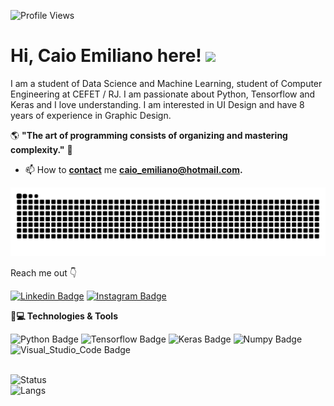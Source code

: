 ![Profile Views](https://hits.seeyoufarm.com/api/count/incr/badge.svg?url=https%3A%2F%2Fgithub.com%2Fcaio-emiliano&count_bg=%23025A5F&title_bg=%23555555&icon=&icon_color=%23FFFFFF&title=VISITORS&edge_flat=true)


# Hi, Caio Emiliano here! <img src="https://raw.githubusercontent.com/kaueMarques/kaueMarques/master/hi.gif" width="30px">

I am a student of Data Science and Machine Learning, student of Computer Engineering at CEFET / RJ.
I am passionate about Python, Tensorflow and Keras and I love understanding.
I am interested in UI Design and have 8 years of experience in Graphic Design.

   🌎 **"The art of programming consists of organizing and mastering complexity."** 🧠


- 📫 How to **[contact](mailto:caio_emiliano@hotmail.com)** me **[caio_emiliano@hotmail.com](mailto:caio_emiliano@hotmail.com).**


![Snake animation](https://github.com/GuillaumeFalourd/GuillaumeFalourd/blob/output/github-contribution-grid-snake.svg)


 Reach me out  👇
 
[![Linkedin Badge](https://img.shields.io/badge/LinkedIn-0077B5?style=for-the-badge&logo=linkedin&logoColor=white&link=https://www.linkedin.com/in/ramonxm/)](https://www.linkedin.com/in/ramonxm/)
[![Instagram Badge](https://img.shields.io/badge/Instagram-E4405F?style=for-the-badge&logo=instagram&logoColor=white&link=https://www.instagram.com/ramonxm/)](https://www.instagram.com/ramonxm/)


**🚀💻 Technologies & Tools**

![Python Badge](https://img.shields.io/badge/python-3776AB?style=for-the-badge&logo=python&logoColor=white)  ![Tensorflow Badge](https://img.shields.io/badge/tensorflow-FF6F00?style=for-the-badge&logo=tensorflow&logoColor=white) ![Keras Badge](https://img.shields.io/badge/keras-D00000?style=for-the-badge&logo=keras&logoColor=white) ![Numpy Badge](https://img.shields.io/badge/numpy-013243?style=for-the-badge&logo=numpy&logoColor=white) ![Visual_Studio_Code Badge](https://img.shields.io/badge/Visual_Studio_Code-0078D4?style=for-the-badge&logo=visual%20studio%20code&logoColor=white`)

<br>

<img src="https://github-readme-stats.vercel.app/api?username=caio-emiliano&show_icons=tru&theme=dracula" alt="Status" />

<br>

<img src="https://github-readme-stats.vercel.app/api/top-langs/?username=caio-emiliano&layout=compact&show_icons=true&theme=dracula" alt="Langs" />
